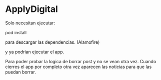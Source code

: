 # ApplyDigital

Solo necesitan ejecutar:

pod install

para descargar las dependencias. (Alamofire)

y ya podrian ejecutar el app.

Para poder probar la logica de borrar post y no se vean otra vez. Cuando cierres el app por completo otra vez aparecen las noticias para que las puedan borrar.
